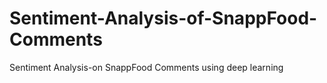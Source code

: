 # Sentiment-Analysis-of-SnappFood-Comments
Sentiment Analysis-on SnappFood Comments using deep learning
